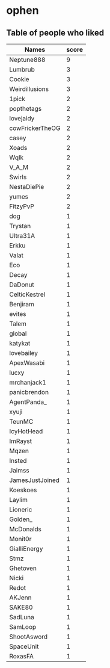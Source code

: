 # ophen
## Table of people who liked
Names | score
--- | ---
Neptune888 | 9
Lumbrub | 3
Cookie | 3
Weirdillusions | 3
1pick | 2
popthetags | 2
lovejaidy | 2
cowFrickerTheOG | 2
casey | 2
Xoads | 2
Wqlk | 2
V_A_M | 2
Swirls | 2
NestaDiePie | 2
yumes | 2
FitzyPvP | 2
dog | 1
Trystan | 1
Ultra31A | 1
Erkku | 1
Valat | 1
Eco | 1
Decay | 1
DaDonut | 1
CelticKestrel | 1
Benjiram | 1
evites | 1
Talem | 1
global | 1
katykat | 1
lovebailey | 1
ApexWasabi | 1
lucxy | 1
mrchanjack1 | 1
panicbrendon | 1
AgentPanda_ | 1
xyuji | 1
TeunMC | 1
IcyHotHead | 1
ImRayst | 1
Mqzen | 1
Insted | 1
Jaimss | 1
JamesJustJoined | 1
Koeskoes | 1
Laylim | 1
Lioneric | 1
Golden_ | 1
McDonalds | 1
Monit0r | 1
GialliEnergy | 1
Stmz | 1
Ghetoven | 1
Nicki | 1
Redot | 1
AKJenn | 1
SAKE80 | 1
SadLuna | 1
SamLoop | 1
ShootAsword | 1
SpaceUnit | 1
RoxasFA | 1
